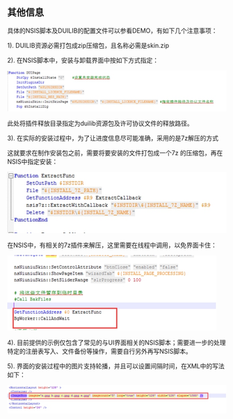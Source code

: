 ## 其他信息

具体的NSIS脚本及DUILIB的配置文件可以参看DEMO，有如下几个注意事项：

1). DUILIB资源必需打包成zip压缩包，且名称必需是skin.zip

 

2). 在NSIS脚本中，安装与卸载界面中按如下方式指定：

![img](../assets/wps6-1626251336609.jpg) 

此处将插件释放目录指定为duilib资源包及许可协议文件的释放路径。

 

3). 在实际的安装过程中，为了让进度信息尽可能准确，采用的是7z解压的方式

这就要求在制作安装包之前，需要将要安装的文件打包成一个7z 的压缩包，再在NSIS中指定安装：

![img](../assets/wps7.jpg) 

 

在NSIS中，有相关的7z插件来解压，这里需要在线程中调用，以免界面卡住：

![img](../assets/wps8.jpg) 

 

4). 目前提供的示例仅包含了常见的与UI界面相关的NSIS脚本；需要进一步的处理特定的注册表写入、文件备份等操作，需要自行另外再写NSIS脚本。

 

5). 界面的安装过程中的图片支持轮播，并且可以设置间隔时间，在XML中的写法如下：

![img](../assets/wps9.jpg) 

 